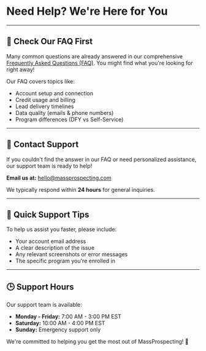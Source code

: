 # Need Help? We're Here for You

---

## 📖 Check Our FAQ First

Many common questions are already answered in our comprehensive [Frequently Asked Questions (FAQ)](faqs.md). You might find what you're looking for right away!

Our FAQ covers topics like:
- Account setup and connection
- Credit usage and billing
- Lead delivery timelines
- Data quality (emails & phone numbers)
- Program differences (DFY vs Self-Service)

---

## 📧 Contact Support

If you couldn't find the answer in our FAQ or need personalized assistance, our support team is ready to help!

**Email us at:** [hello@massprospecting.com](mailto:hello@massprospecting.com)

We typically respond within **24 hours** for general inquiries.

---

## 🚀 Quick Support Tips

To help us assist you faster, please include:
- Your account email address
- A clear description of the issue
- Any relevant screenshots or error messages
- The specific program you're enrolled in

---

## 🕒 Support Hours

Our support team is available:
- **Monday - Friday:** 7:00 AM - 3:00 PM EST
- **Saturday:** 10:00 AM - 4:00 PM EST
- **Sunday:** Emergency support only

We're committed to helping you get the most out of MassProspecting! 💪